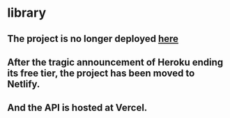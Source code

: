 # library

## The project is no longer deployed <a href="https://elibra.herokuapp.com/index.html" >here</a>

## After the tragic announcement of Heroku ending its free tier, the project has been moved to Netlify.

## And the API is hosted at Vercel.
